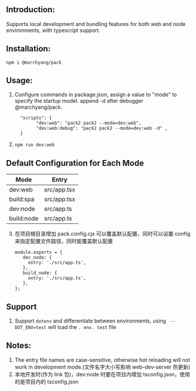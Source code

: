 ## Introduction:

Supports local development and bundling features for both web and node environments, with typescript support.

## Installation:

`npm i @marchyang/pack`

## Usage:

1.  Configure commands in package.json, assign a value to "mode" to specify the startup model. append -d after debugger @marchyang/pack.

    ```
      "scripts": {
            "dev:web": "pack2 pack2 --mode=dev:web",
            "dev:web:debug": "pack2 pack2 --mode=dev:web -d" ,
      }
    ```

2.  `npm run dev:web`

## Default Configuration for Each Mode

| Mode       | Entry       |
| ---------- | ----------- |
| dev:web    | src/app.tsx |
| build:spa  | src/app.tsx |
| dev:node   | src/app.ts  |
| build:node | src/app.ts  |

3. 在项目根目录增加 pack.config.cjs 可以覆盖默认配置，同时可以设置 config 来指定配置文件路径，同时能覆盖默认配置

   ```
   module.exports = {
      dev_node: {
        entry: './src/app.ts',
      },
      build_node: {
        entry: './src/app.ts',
      },
   };
   ```

## Support

1. Support `dotenv` and differentiate between environments, using ` --DOT_ENV=test` will load the `. env. test` file

## Notes:

1. The entry file names are case-sensitive, otherwise hot reloading will not work in development mode.(文件名字大小写影响 web-dev-server 热更新)
2. 本地开发时(作为 link 包)，dev:node 时要在项目内增加 tsconfig.json，使用的是项目内的 tsconfig.json
